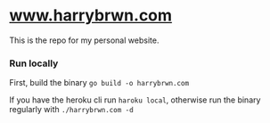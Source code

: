 # www.harrybrwn.com
This is the repo for my personal website.


### Run locally
First, build the binary
`go build -o harrybrwn.com`

If you have the heroku cli run `haroku local`, otherwise run the binary regularly with `./harrybrwn.com -d`
